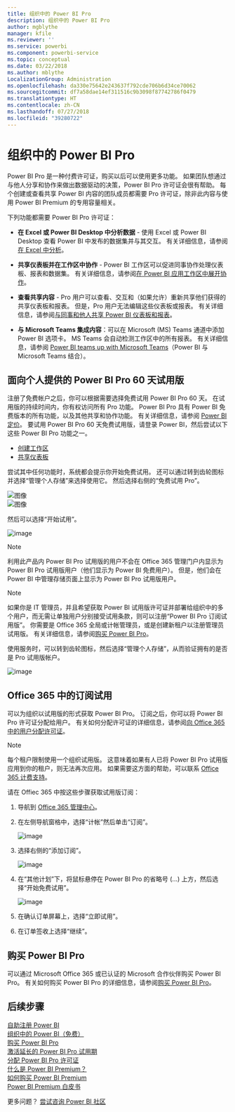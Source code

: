 ```yaml
---
title: 组织中的 Power BI Pro
description: 组织中的 Power BI Pro
author: mgblythe
manager: kfile
ms.reviewer: ''
ms.service: powerbi
ms.component: powerbi-service
ms.topic: conceptual
ms.date: 03/22/2018
ms.author: mblythe
LocalizationGroup: Administration
ms.openlocfilehash: da330e75642e243637f792cde706b6d34ce70062
ms.sourcegitcommit: df7a58dae14ef311516c9b3098f87742786f0479
ms.translationtype: HT
ms.contentlocale: zh-CN
ms.lasthandoff: 07/27/2018
ms.locfileid: "39280722"
---
```

# <a name="power-bi-pro-in-your-organization"></a>组织中的 Power BI Pro

Power BI Pro 是一种付费许可证，购买以后可以使用更多功能。 如果团队想通过与他人分享和协作来做出数据驱动的决策，Power BI Pro 许可证会很有帮助。  每个创建或查看共享 Power BI 内容的团队成员都需要 Pro 许可证，除非此内容与使用 Power BI Premium 的专用容量相关。

下列功能都需要 Power BI Pro 许可证：

* **在 Excel 或 Power BI Desktop 中分析数据** - 使用 Excel 或 Power BI Desktop 查看 Power BI 中发布的数据集并与其交互。 有关详细信息，请参阅[在 Excel 中分析](service-analyze-in-excel.md)。

* **共享仪表板并在工作区中协作** - Power BI 工作区可以促进同事协作处理仪表板、报表和数据集。 有关详细信息，请参阅[在 Power BI 应用工作区中展开协作](service-collaborate-power-bi-workspace.md)。

* **查看共享内容** - Pro 用户可以查看、交互和（如果允许）重新共享他们获得的共享仪表板和报表。 但是，Pro 用户无法编辑这些仪表板或报表。 有关详细信息，请参阅[与同事和他人共享 Power BI 仪表板和报表](service-share-dashboards.md)。

* **与 Microsoft Teams 集成内容**：可以在 Microsoft (MS) Teams 通道中添加 Power BI 选项卡。 MS Teams 会自动检测工作区中的所有报表。 有关详细信息，请参阅 [Power BI teams up with Microsoft Teams](https://powerbi.microsoft.com/en-us/blog/power-bi-teams-up-with-microsoft-teams/)（Power BI 与 Microsoft Teams 结合）。 

## <a name="power-bi-pro-60-day-trial-for-individuals"></a>面向个人提供的 Power BI Pro 60 天试用版

注册了免费帐户之后，你可以根据需要选择免费试用 Power BI Pro 60 天。 在试用版的持续时间内，你有权访问所有 Pro 功能。 Power BI Pro 具有 Power BI 免费版本的所有功能，以及其他共享和协作功能。 有关详细信息，请参阅 [Power BI 定价](https://powerbi.microsoft.com/en-us/pricing/)。 要试用 Power BI Pro 60 天免费试用版，请登录 Power BI，然后尝试以下这些 Power BI Pro 功能之一。

* [创建工作区](service-create-distribute-apps.md)
* [共享仪表板](service-share-dashboards.md)

尝试其中任何功能时，系统都会提示你开始免费试用。 还可以通过转到齿轮图标并选择“管理个人存储”来选择使用它。 然后选择右侧的“免费试用 Pro”。

   ![图像](media/service-power-bi-pro-in-your-organization/service-power-bi-pro-in-your-organization-01.png)
   </br>
   ![图像](media/service-power-bi-pro-in-your-organization/service-power-bi-pro-in-your-organization-02.png)

然后可以选择“开始试用”。

   ![image](media/service-power-bi-pro-in-your-organization/service-power-bi-pro-in-your-organization-03.png)

> [!NOTE]
> 利用此产品内 Power BI Pro 试用版的用户不会在 Office 365 管理门户内显示为 Power BI Pro 试用版用户（他们显示为 Power BI 免费用户）。 但是，他们会在 Power BI 中管理存储页面上显示为 Power BI Pro 试用版用户。
>

> [!NOTE]
> 如果你是 IT 管理员，并且希望获取 Power BI 试用版许可证并部署给组织中的多个用户，而无需让单独用户分别接受试用条款，则可以注册“Power BI Pro 订阅试用版”。 你需要是 Office 365 全局或计帐管理员，或是创建新租户以注册管理员试用版。 有关详细信息，请参阅[购买 Power BI Pro](service-admin-purchasing-power-bi-pro.md)。
>

使用服务时，可以转到齿轮图标，然后选择“管理个人存储”，从而验证拥有的是否是 Pro 试用版帐户。

   ![image](media/service-power-bi-pro-in-your-organization/service-power-bi-pro-in-your-organization-04.png)

## <a name="subscription-trial-in-office-365"></a>Office 365 中的订阅试用

可以为组织以试用版的形式获取 Power BI Pro。 订阅之后，你可以将 Power BI Pro 许可证分配给用户。 有关如何分配许可证的详细信息，请参阅[向 Office 365 中的用户分配许可证](https://support.office.com/en-us/article/assign-licenses-to-users-in-office-365-for-business-997596b5-4173-4627-b915-36abac6786dc?ui=en-US&rs=en-US&ad=US)。

> [!NOTE]
> 每个租户限制使用一个组织试用版。 这意味着如果有人已将 Power BI Pro 试用版应用到你的租户，则无法再次应用。 如果需要这方面的帮助，可以联系 [Office 365 计费支持](https://support.office.microsoft.com/en-us/article/contact-support-for-business-products-admin-help-32a17ca7-6fa0-4870-8a8d-e25ba4ccfd4b?CorrelationId=552bbf37-214f-4202-80cb-b94240dcd671&ui=en-US&rs=en-US&ad=US)。
>

请在 Offiec 365 中按这些步骤获取试用版订阅：

1. 导航到 [Office 365 管理中心](https://portal.office.com/adminportal/home#/homepage)。
2. 在左侧导航窗格中，选择“计帐”然后单击“订阅”。

   ![image](media/service-power-bi-pro-in-your-organization/service-power-bi-pro-in-your-organization-05.png)

3. 选择右侧的“添加订阅”。

   ![image](media/service-power-bi-pro-in-your-organization/service-power-bi-pro-in-your-organization-06.png)

4. 在“其他计划”下，将鼠标悬停在 Power BI Pro 的省略号 (...) 上方，然后选择“开始免费试用”。

   ![image](media/service-power-bi-pro-in-your-organization/service-power-bi-pro-in-your-organization-07.png) 

5. 在确认订单屏幕上，选择“立即试用”。
6. 在订单签收上选择“继续”。

## <a name="purchasing-power-bi-pro"></a>购买 Power BI Pro

可以通过 Microsoft Office 365 或已认证的 Microsoft 合作伙伴购买 Power BI Pro。 有关如何购买 Power BI Pro 的详细信息，请参阅[购买 Power BI Pro](service-admin-purchasing-power-bi-pro.md)。

## <a name="next-steps"></a>后续步骤
[自助注册 Power BI](service-admin-signing-up-for-power-bi-with-a-new-office-365-trial.md)
<br/>
[组织中的 Power BI（免费）](service-admin-service-free-in-your-organization.md)
<br/>
[购买 Power BI Pro](service-admin-purchasing-power-bi-pro.md)
<br/>
[激活延长的 Power BI Pro 试用期](service-extended-pro-trial.md)
<br/>
[分配 Power BI Pro 许可证](service-admin-assigning-power-bi-pro-licenses.md)
<br/>
[什么是 Power BI Premium？](service-admin-premium-manage.md)
<br/>
[如何购买 Power BI Premium](service-admin-premium-purchase.md)
<br/>
[Power BI Premium 白皮书](https://aka.ms/pbipremiumwhitepaper)

更多问题？ [尝试咨询 Power BI 社区](https://community.powerbi.com/)